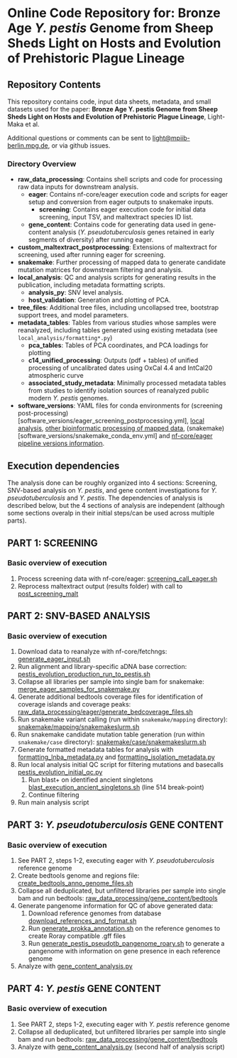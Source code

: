 # Online Code Repository for: Bronze Age *Y. pestis* Genome from Sheep Sheds Light on Hosts and Evolution of Prehistoric Plague Lineage

## Repository Contents

This repository contains code, input data sheets, metadata, and small datasets used for the paper: **Bronze Age Y. pestis Genome from Sheep Sheds Light on Hosts and Evolution of Prehistoric Plague Lineage**, Light-Maka et al.

Additional questions or comments can be sent to light@mpiib-berlin.mpg.de, or via github issues.

### Directory Overview

- **raw_data_processing**: Contains shell scripts and code for processing raw data inputs for downstream analysis.
  - **eager**: Contains nf-core/eager execution code and scripts for eager setup and conversion from eager outputs to snakemake inputs.
    - **screening**: Contains eager execution code for initial data screening, input TSV, and maltextract species ID list.
  - **gene_content**: Contains code for generating data used in gene-content analysis (*Y. pseudotuberculosis* genes retained in early segments of diversity) after running eager.
- **custom_maltextract_postprocessing**: Extensions of maltextract for screening, used after running eager for screening.
- **snakemake**: Further processing of mapped data to generate candidate mutation matrices for downstream filtering and analysis.
- **local_analysis**: QC and analysis scripts for generating results in the publication, including metadata formatting scripts.
  - **analysis_py**: SNV level analysis.
  - **host_validation**: Generation and plotting of PCA.
- **tree_files**: Additional tree files, including uncollapsed tree, bootstrap support trees, and model parameters.
- **metadata_tables**: Tables from various studies whose samples were reanalyzed, including tables generated using existing metadata (see `local_analysis/formatting*.py`)
  - **pca_tables**: Tables of PCA coordinates, and PCA loadings for plotting
  - **c14_unified_processing**: Outputs (pdf + tables) of unified processing of uncalibrated dates using OxCal 4.4 and IntCal20 atmospheric curve
  - **associated_study_metadata**: Minimally processed metadata tables from studies to identify isolation sources of reanalyzed public modern *Y. pestis* genomes.
- **software_versions**: YAML files for conda environments for (screening post-processing)[software_versions/eager_screening_postprocessing.yml], [local analysis](software_versions/analysis_py_conda_environment.yaml), [other bioinformatic processing of mapped data](software_versions/analysis_py_conda_environment.yaml), (snakemake)[software_versions/snakemake_conda_env.yml] and [nf-core/eager pipeline versions information](software_versions/eager_software_versions.csv).


## Execution dependencies
The analysis done can be roughly organized into 4 sections: Screening, SNV-based analysis on *Y. pestis*, and gene content investigations for *Y. pseudotuberculosis* and *Y. pestis*. The dependencies of analysis is described below, but the 4 sections of analysis are independent (although some sections overalp in their initial steps/can be used across multiple parts).

## PART 1: SCREENING
### Basic overview of execution
1) Process screening data with nf-core/eager: [screening_call_eager.sh](raw_data_processing/eager/screening/screening_call_eager.sh)
2) Reprocess maltextract output (results folder) with call to [post_screening_malt](custom_maltextract_postprocessing/post_screening_malt)

## PART 2: SNV-BASED ANALYSIS
### Basic overview of execution
1) Download data to reanalyze with nf-core/fetchngs: [generate_eager_input.sh](raw_data_processing/eager/generate_eager_input.sh)
2) Run alignment and library-specific aDNA base correction: [pestis_evolution_production_run_to_pestis.sh](raw_data_processing/eager/pestis_evolution_production_run_to_pestis.sh)
3) Collapse all libraries per sample into single bam for snakemake: [merge_eager_samples_for_snakemake.py](raw_data_processing/eager/merge_eager_samples_for_snakemake.py)
4) Generate additional bedtools coverage files for identification of coverage islands and coverage peaks: [raw_data_processing/eager/generate_bedcoverage_files.sh](raw_data_processing/eager/generate_bedcoverage_files.sh)
5) Run snakemake variant calling (run within `snakemake/mapping` directory): [snakemake/mapping/snakemakeslurm.sh](snakemake/mapping/snakemakeslurm.sh)
6) Run snakemake candidate mutation table generation (run within `snakemake/case` directory): [snakemake/case/snakemakeslurm.sh](snakemake/case/snakemakeslurm.sh)
7) Generate formatted metadata tables for analysis with [formatting_lnba_metadata.py](local_analysis/formatting_lnba_metadata.py) and [formatting_isolation_metadata.py](local_analysis/formatting_isolation_metadata.py)
8) Run local analysis initial QC script for filtering mutations and basecalls [pestis_evolution_initial_qc.py](local_analysis/analysis_py/pestis_evolution_initial_qc.py)
   1) Run blast+ on identified ancient singletons [blast_execution_ancient_singletons.sh](local_analysis/analysis_py/blast_execution_ancient_singletons.sh) (line 514 break-point)
   2) Continue filtering
9) Run main analysis script

## PART 3: *Y. pseudotuberculosis* GENE CONTENT
### Basic overview of execution
1) See PART 2, steps 1-2, executing eager with *Y. pseudotuberculosis* reference genome
2) Create bedtools genome and regions file: [create_bedtools_anno_genome_files.sh](raw_data_processing/gene_content/bedtools/create_bedtools_anno_genome_files.sh)
3) Collapse all deduplicated, but unfiltered libraries per sample into single bam and run bedtools: [raw_data_processing/gene_content/bedtools](raw_data_processing/gene_content/bedtools)
4) Generate pangenome information for QC of above generated data:
   1) Download reference genomes from database [download_references_and_format.sh](raw_data_processing/gene_content/pangenome_scripts/roary_pangenome/download_references_and_format.sh)
   2) Run [generate_prokka_annotation.sh](raw_data_processing/gene_content/pangenome_scripts/roary_pangenome/generate_prokka_annotation.sh) on the reference genomes to create Roray compatible .gff files
   3) Run [generate_pestis_pseudotb_pangenome_roary.sh](raw_data_processing/gene_content/pangenome_scripts/roary_pangenome/generate_pestis_pseudotb_pangenome_roary.sh) to generate a pangenome with information on gene presence in each reference genome
5) Analyze with [gene_content_analysis.py](local_analysis/gene_content_analysis.py)

## PART 4: *Y. pestis* GENE CONTENT
### Basic overview of execution
1) See PART 2, steps 1-2, executing eager with *Y. pestis* reference genome
2) Collapse all deduplicated, but unfiltered libraries per sample into single bam and run bedtools: [raw_data_processing/gene_content/bedtools](raw_data_processing/gene_content/bedtools)
3) Analyze with [gene_content_analysis.py](local_analysis/gene_content_analysis.py) (second half of analysis script)
